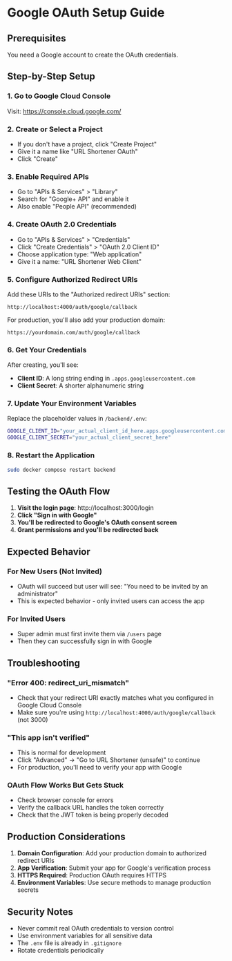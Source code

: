 # Google OAuth Setup Guide

## Prerequisites
You need a Google account to create the OAuth credentials.

## Step-by-Step Setup

### 1. Go to Google Cloud Console
Visit: https://console.cloud.google.com/

### 2. Create or Select a Project
- If you don't have a project, click "Create Project"
- Give it a name like "URL Shortener OAuth"
- Click "Create"

### 3. Enable Required APIs
- Go to "APIs & Services" > "Library"
- Search for "Google+ API" and enable it
- Also enable "People API" (recommended)

### 4. Create OAuth 2.0 Credentials
- Go to "APIs & Services" > "Credentials"
- Click "Create Credentials" > "OAuth 2.0 Client ID"
- Choose application type: "Web application"
- Give it a name: "URL Shortener Web Client"

### 5. Configure Authorized Redirect URIs
Add these URIs to the "Authorized redirect URIs" section:
```
http://localhost:4000/auth/google/callback
```

For production, you'll also add your production domain:
```
https://yourdomain.com/auth/google/callback
```

### 6. Get Your Credentials
After creating, you'll see:
- **Client ID**: A long string ending in `.apps.googleusercontent.com`
- **Client Secret**: A shorter alphanumeric string

### 7. Update Your Environment Variables
Replace the placeholder values in `/backend/.env`:

```bash
GOOGLE_CLIENT_ID="your_actual_client_id_here.apps.googleusercontent.com"
GOOGLE_CLIENT_SECRET="your_actual_client_secret_here"
```

### 8. Restart the Application
```bash
sudo docker compose restart backend
```

## Testing the OAuth Flow

1. **Visit the login page**: http://localhost:3000/login
2. **Click "Sign in with Google"**
3. **You'll be redirected to Google's OAuth consent screen**
4. **Grant permissions and you'll be redirected back**

## Expected Behavior

### For New Users (Not Invited)
- OAuth will succeed but user will see: "You need to be invited by an administrator"
- This is expected behavior - only invited users can access the app

### For Invited Users
- Super admin must first invite them via `/users` page
- Then they can successfully sign in with Google

## Troubleshooting

### "Error 400: redirect_uri_mismatch"
- Check that your redirect URI exactly matches what you configured in Google Cloud Console
- Make sure you're using `http://localhost:4000/auth/google/callback` (not 3000)

### "This app isn't verified"
- This is normal for development
- Click "Advanced" → "Go to URL Shortener (unsafe)" to continue
- For production, you'll need to verify your app with Google

### OAuth Flow Works But Gets Stuck
- Check browser console for errors
- Verify the callback URL handles the token correctly
- Check that the JWT token is being properly decoded

## Production Considerations

1. **Domain Configuration**: Add your production domain to authorized redirect URIs
2. **App Verification**: Submit your app for Google's verification process
3. **HTTPS Required**: Production OAuth requires HTTPS
4. **Environment Variables**: Use secure methods to manage production secrets

## Security Notes

- Never commit real OAuth credentials to version control
- Use environment variables for all sensitive data
- The `.env` file is already in `.gitignore`
- Rotate credentials periodically
